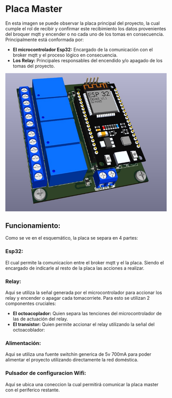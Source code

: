 # Placa Master

En esta imagen se puede observar la placa principal del proyecto, la cual cumple el rol de recibir y confirmar este recibimiento los datos provenientes del broquer mqtt y encender o no cada uno de los tomas en consecuencia.
Principalmente está conformada por:
* **El microcontrolador Esp32:** Encargado de la comunicación con el broker mqtt y el proceso lógico en consecuencia.
* **Los Relay:** Principales responsables del encendido y/o apagado de los tomas del proyecto.

![image](https://github.com/RodrigoSturm14/Zapatilla-Electronica-Remota-Z.E.R-/blob/main/Hardware/0.4/Imagen%203d%20con%20esp.jpg)


## Funcionamiento:

Como se ve en el esquemático, la placa se separa en 4 partes:

### Esp32:

El cual permite la comunicacíon entre el broker mqtt y el la placa. Siendo el encargado de indicarle al resto de la placa las acciones a realizar.

### Relay:

Aqui se utiliza la señal generada por el microcontrolador para accionar los relay y encender o apagar cada tomacorriete. 
Para esto se utilizan 2 componentes cruciales:
* **El octoacoplador:** Quien separa las tenciones del microcontrolador de las de actuación del relay.
* **El transistor:** Quien permite accionar el relay utilizando la señal del octoacoblador:


### Alimentación:
Aqui se utiliza una fuente switchin generica de 5v 700mA para poder alimentar el proyecto utilizando directamente la red doméstica.

### Pulsador de configuracion Wifi:
Aquí se ubica una coneccion la cual permitirá comunicar la placa master con el periferico restante.
